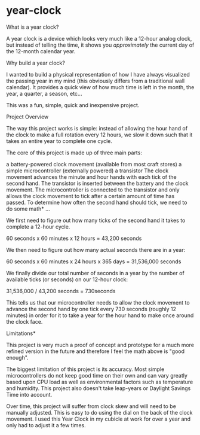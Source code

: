 # year-clock

What is a year clock?

A year clock is a device which looks very much like a 12-hour analog clock, but instead of telling the time, it shows you *approximately* the current day of the 12-month calendar year.

Why build a year clock?

I wanted to build a physical representation of how I have always visualized the passing year in my mind (this obviously differs from a traditional wall calendar). It provides a quick view of how much time is left in the month, the year, a quarter, a season, etc...

This was a fun, simple, quick and inexpensive project.

Project Overview

The way this project works is simple: instead of allowing the hour hand of the clock to make a full rotation every 12 hours, we slow it down such that it takes an entire year to complete one cycle.

The core of this project is made up of three main parts:

a battery-powered clock movement (available from most craft stores)
a simple microcontroller (externally powered)
a transistor
The clock movement advances the minute and hour hands with each tick of the second hand. The transistor is inserted between the battery and the clock movement. The microcontroller is connected to the transistor and only allows the clock movement to tick after a certain amount of time has passed. To determine how often the second hand should tick, we need to do some math* ...

We first need to figure out how many ticks of the second hand it takes to complete a 12-hour cycle.

60 seconds x 60 minutes x 12 hours = 43,200 seconds

We then need to figure out how many actual seconds there are in a year:

60 seconds x 60 minutes x 24 hours x 365 days = 31,536,000 seconds

We finally divide our total number of seconds in a year by the number of available ticks (or seconds) on our 12-hour clock:

31,536,000 / 43,200 seconds = 730seconds

This tells us that our microcontroller needs to allow the clock movement to advance the second hand by one tick every 730 seconds (roughly 12 minutes) in order for it to take a year for the hour hand to make once around the clock face.

Limitations*

This project is very much a proof of concept and prototype for a much more refined version in the future and therefore I feel the math above is "good enough".

The biggest limitation of this project is its accuracy. Most simple microcontrollers do not keep good time on their own and can vary greatly based upon CPU load as well as environmental factors such as temperature and humidity. This project also doesn't take leap-years or Daylight Savings Time into account.

Over time, this project will suffer from clock skew and will need to be manually adjusted. This is easy to do using the dial on the back of the clock movement. I used this Year Clock in my cubicle at work for over a year and only had to adjust it a few times.
